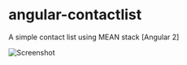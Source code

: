 # angular-contactlist
A simple contact list using MEAN stack  [Angular 2]


![Screenshot](screenshot.png)
